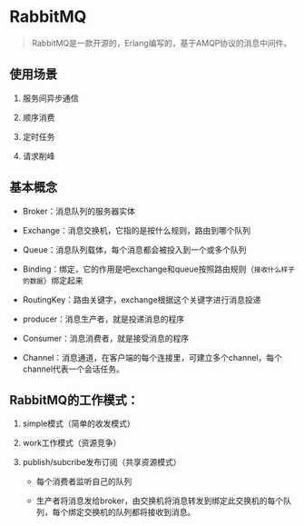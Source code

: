 # RabbitMQ

> RabbitMQ是一款开源的，Erlang编写的，基于AMQP协议的消息中间件。

## 使用场景

1. 服务间异步通信

2. 顺序消费

3. 定时任务

4. 请求削峰

## 基本概念

- Broker：消息队列的服务器实体

- Exchange：消息交换机，它指的是按什么规则，路由到哪个队列

- Queue：消息队列载体，每个消息都会被投入到一个或多个队列

- Binding：绑定，它的作用是吧exchange和queue按照路由规则（`接收什么样子的数据`）绑定起来

- RoutingKey：路由关键字，exchange根据这个关键字进行消息投递

- producer：消息生产者，就是投递消息的程序

- Consumer：消息消费者，就是接受消息的程序

- Channel：消息通道，在客户端的每个连接里，可建立多个channel，每个channel代表一个会话任务。

## RabbitMQ的工作模式：

1. simple模式（简单的收发模式）

2. work工作模式（资源竞争）

3. publish/subcribe发布订阅（共享资源模式）
   
   - 每个消费者监听自己的队列
   
   - 生产者将消息发给broker，由交换机将消息转发到绑定此交换机的每个队列，每个绑定交换机的队列都将接收到消息。